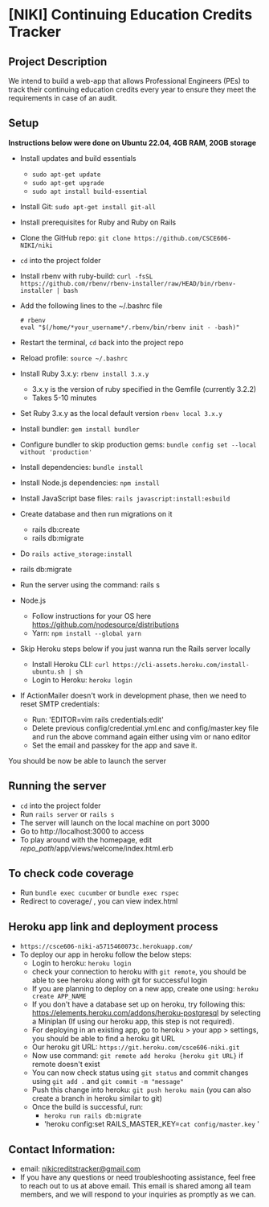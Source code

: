 # [NIKI] Continuing Education Credits Tracker

## Project Description
We intend to build a web-app that allows Professional Engineers (PEs) to track their continuing education credits every year to ensure they meet the requirements in case of an audit.

## Setup
**Instructions below were done on Ubuntu 22.04, 4GB RAM, 20GB storage**
- Install updates and build essentials
  - `sudo apt-get update`
  - `sudo apt-get upgrade`
  - `sudo apt install build-essential`
- Install Git: `sudo apt-get install git-all`
- Install prerequisites for Ruby and Ruby on Rails
  
- Clone the GitHub repo: `git clone https://github.com/CSCE606-NIKI/niki`
- `cd` into the project folder
- Install rbenv with ruby-build: `curl -fsSL https://github.com/rbenv/rbenv-installer/raw/HEAD/bin/rbenv-installer | bash`
- Add the following lines to the ~/.bashrc file
    ```
    # rbenv
    eval "$(/home/*your_username*/.rbenv/bin/rbenv init - -bash)"
    ```
- Restart the terminal, `cd` back into the project repo
- Reload profile: `source ~/.bashrc`
- Install Ruby 3.x.y: `rbenv install 3.x.y`
  - 3.x.y is the version of ruby specified in the Gemfile (currently 3.2.2)
  - Takes 5-10 minutes
- Set Ruby 3.x.y as the local default version `rbenv local 3.x.y`
- Install bundler: `gem install bundler`
- Configure bundler to skip production gems: `bundle config set --local without 'production'`
- Install dependencies: `bundle install`
- Install Node.js dependencies: `npm install`
- Install JavaScript base files: `rails javascript:install:esbuild`
- Create database and then run migrations on it
    - rails db:create
    - rails db:migrate
- Do `rails active_storage:install`
- rails db:migrate
- Run the server using the command: rails s
- Node.js
    - Follow instructions for your OS here https://github.com/nodesource/distributions
    - Yarn: `npm install --global yarn`
- Skip Heroku steps below if you just wanna run the Rails server locally
    - Install Heroku CLI: `curl https://cli-assets.heroku.com/install-ubuntu.sh | sh`
    - Login to Heroku: `heroku login`
- If ActionMailer doesn't work in development phase, then we need to reset SMTP credentials:
  - Run: 'EDITOR=vim rails credentials:edit'
  - Delete previous config/credential.yml.enc and config/master.key file and run the above command again either using vim or nano editor
  - Set the email and passkey for the app and save it.

You should be now be able to launch the server

## Running the server
- `cd` into the project folder
- Run `rails server` or `rails s`
- The server will launch on the local machine on port 3000
- Go to http://localhost:3000 to access
- To play around with the homepage, edit *repo_path*/app/views/welcome/index.html.erb

## To check code coverage
- Run `bundle exec cucumber` or `bundle exec rspec`
- Redirect to coverage/ , you can view index.html 

## Heroku app link and deployment process
- `https://csce606-niki-a5715460073c.herokuapp.com/`
- To deploy our app in heroku follow the below steps:
  - Login to heroku: `heroku login`
  - check your connection to heroku with `git remote`, you should be able to see heroku along with git for successful login
  - If you are planning to deploy on a new app, create one using: `heroku create APP_NAME`
  - If you don't have a database set up on heroku, try following this: https://elements.heroku.com/addons/heroku-postgresql by selecting a Miniplan (If using our heroku app, this step is not required).
  - For deploying in an existing app, go to heroku > your app > settings, you should be able to find a heroku git URL
  - Our heroku git URL: `https://git.heroku.com/csce606-niki.git`
  - Now use command: `git remote add heroku {heroku git URL}` if remote doesn't exist 
  - You can now check status using `git status` and commit changes using `git add .` and `git commit -m "message"`
  - Push this change into heroku: `git push heroku main` (you can also create a branch in heroku similar to git)
  - Once the build is successful, run:
    - `heroku run rails db:migrate`
    - 'heroku config:set RAILS_MASTER_KEY=`cat config/master.key` ' 

## Contact Information:
- email: nikicreditstracker@gmail.com
- If you have any questions or need troubleshooting assistance, feel free to reach out to us at above email. This email is shared among all team members, and we will respond to your inquiries as promptly as we can.
